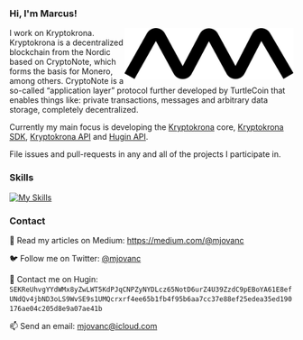 ### Hi, I'm Marcus!

[<img src="https://raw.githubusercontent.com/kryptokrona/Styleguide/main/Logo/Black%20-%20logo.svg" width=300 align=right>](https://kryptokrona.org/)

I work on Kryptokrona. Kryptokrona is a decentralized blockchain from the Nordic based on CryptoNote, which forms the basis for Monero, among others. CryptoNote is a so-called “application layer” protocol further developed by TurtleCoin that enables things like: private transactions, messages and arbitrary data storage, completely decentralized.

Currently my main focus is developing the [Kryptokrona](https://github.com/kryptokrona/kryptokrona) core, [Kryptokrona SDK](https://github.com/kryptokrona/kryptokrona-sdk), [Kryptokrona API](https://github.com/kryptokrona/kryptokrona-api) and [Hugin API](https://github.com/kryptokrona/hugin-api).

File issues and pull-requests in any and all of the projects I participate in. 

### Skills

[![My Skills](https://skills.thijs.gg/icons?i=java,reactivex,spring,hibernate,gradle,maven,kotlin,idea,kubernetes,py,django,js,ts,nodejs,express,git,docker,bash,mysql,postgres,sqlite,linux,md,ansible,nginx,jenkins,github,githubactions,gitlab,azure&theme=dark)](https://skills.thijs.gg)


### Contact

🔮 Read my articles on Medium: https://medium.com/@mjovanc

🐦 Follow me on Twitter: [@mjovanc](https://twitter.com/mjovanc/)

💬 Contact me on Hugin: `SEKReUhvgYYdWMx8yZwLWT5KdPJqCNPZyNYDLcz65NotD6urZ4U39ZzdC9pEBoYA61E8efUNdQv4jbND3oLS9WvSE9s1UMQcrxrf4ee65b1fb4f95b6aa7cc37e88ef25edea35ed190176ae04c205d8e9a07ae41b`

📫 Send an email: mjovanc@icloud.com
